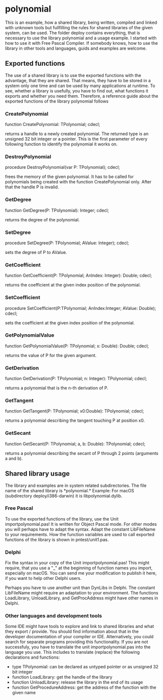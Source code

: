 # polynomial

This is an example, how a shared library, being written, compiled and linked with unknown tools but fullfilling the rules for shared libraries of the given system, can be used. The folder deploy contains everything, that is necessary to use the library polynomial and a usage example. I started with how to use it with Free Pascal Compiler. If somebody knows, how to use the library in other tools and languages, guids and examples are welcome.

## Exported functions

The use of a shared library is to use the exported functions with the advantage, that they are shared. That means, they have to be stored in a system only one time and can be used by many applications at runtime.
To see, whether a library is usefully, you have to find out, what functions it exports and whether you need them.
Therefore, a reference guide about the exported functions of the library polynomial follows

### CreatePolynomial

function CreatePolynomial: TPolynomial; cdecl;

returns a handle to a newly created polynomial. The returned type is an unsigned 32 bit integer or a pointer.
This is the first parameter of every following function to identify the polynomial it works on.

### DestroyPolynomial

procedure DestroyPolynomial(var P: TPolynomial); cdecl;

frees the memory of the given polynomial. It has to be called for polynomials being created with the function CreatePolynomial only.
After that the handle P is invalid. 

### GetDegree

function GetDegree(P: TPolynomial): Integer; cdecl;

returns the degree of the polynomial.

### SetDegree

procedure SetDegree(P: TPolynomial; AValue: Integer); cdecl;

sets the degree of P to AValue.

### GetCoefficient

function GetCoefficient(P: TPolynomial; AnIndex: Integer): Double; cdecl;

returns the coefficient at the given index position of the polynomial.

### SetCoefficient

procedure SetCoefficient(P:TPolynomial; AnIndex:Integer; AValue: Double); cdecl;

sets the coefficient at the given index position of the polynomial.

### GetPolynomialValue

function GetPolynomialValue(P: TPolynomial; x: Double): Double; cdecl;

returns the value of P for the given argument.

### GetDerivation

function GetDerivation(P: TPolynomial; n: Integer): TPolynomial; cdecl;

returns a polynomial that is the n-th derivation of P.

### GetTangent

function GetTangent(P: TPolynomial; x0:Double): TPolynomial; cdecl;

returns a polynomial describing the tangent touching P at position x0.

### GetSecant

function GetSecant(P: TPolynomial; a, b: Double): TPolynomial; cdecl;

returns a polynomial describing the secant of P through 2 points (arguments a and b).

## Shared library usage

The library and examples are in system related subdirectories. The file name of the shared library is \*polynomial.\* Example: For macOS (subdirectory deploy/i386-darwin) it is libpolynomial.dylib.

### Free Pascal

To use the exported functions of the library, use the Unit importpolynomial.pas! It is written for Object Pascal mode. For other modes you will perhaps have to adapt the syntax. Adapt the constant LibFileName to your requirements. 
How the function variables are used to call exported functions of the library is shown in pntest/unit1.pas. 

### Delphi

Fix the syntax in your copy of the Unit importpolynomial.pas! This might require, that you use a "_" at the beginning of function names you import, especially on macOS. You can send me your modification to publish it here, if you want to help other Delphi users.

Perhaps you have to use another unit than DynLibs in Delphi.
The constant LibFileName might require an adaptation to your environment.
The functions LoadLibrary, UnloadLibrary, and GetProcAddress might have other names in Delphi.

### Other languages and development tools

Some IDE might have tools to explore and link to shared libraries and what they export / provide. You should find information about that in the developer documentation of your compiler or IDE. Alternatively, you could search for separate programs providing this functionality. If you are not successfuly, you have to translate the unit importpolynomial.pas into the language you use. This includes to translate (replace) the following declarations and functions:

- type TPolynomial:              can be declared as untyped pointer or as unsigned 32 bit integer
- function LoadLibrary:          get the handle of the library
- function UnloadLibrary:        release the library in the end of its usage
- function GetProcedureAddress:  get the address of the function with the given name
